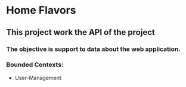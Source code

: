 ﻿# Home Flavors

## This project work the API of the project

### The objective is support to data about the web application.

### Bounded Contexts:
- User-Management